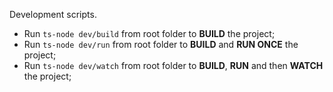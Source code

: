 
Development scripts.

 - Run `ts-node dev/build` from root folder to **BUILD** the project;
 - Run `ts-node dev/run` from root folder to **BUILD** and **RUN ONCE** the project;
 - Run `ts-node dev/watch` from root folder to **BUILD**, **RUN** and then **WATCH** the project;
